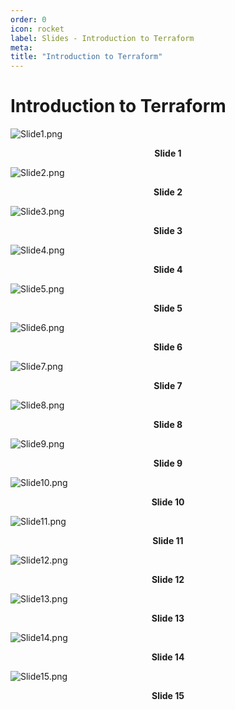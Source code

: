 ```yaml
---
order: 0
icon: rocket
label: Slides - Introduction to Terraform
meta:
title: "Introduction to Terraform"
---
```


# Introduction to Terraform


![Slide1.png](images/Slide1.png)
<figcaption align = "center"><b>Slide 1</b></figcaption>

![Slide2.png](images/Slide2.png)
<figcaption align = "center"><b>Slide 2</b></figcaption>

![Slide3.png](images/Slide3.png)
<figcaption align = "center"><b>Slide 3</b></figcaption>

![Slide4.png](images/Slide4.png)
<figcaption align = "center"><b>Slide 4</b></figcaption>

![Slide5.png](images/Slide5.png)
<figcaption align = "center"><b>Slide 5</b></figcaption>

![Slide6.png](images/Slide6.png)
<figcaption align = "center"><b>Slide 6</b></figcaption>

![Slide7.png](images/Slide7.png)
<figcaption align = "center"><b>Slide 7</b></figcaption>

![Slide8.png](images/Slide8.png)
<figcaption align = "center"><b>Slide 8</b></figcaption>

![Slide9.png](images/Slide9.png)
<figcaption align = "center"><b>Slide 9</b></figcaption>

![Slide10.png](images/Slide10.png)
<figcaption align = "center"><b>Slide 10</b></figcaption>

![Slide11.png](images/Slide11.png)
<figcaption align = "center"><b>Slide 11</b></figcaption>

![Slide12.png](images/Slide12.png)
<figcaption align = "center"><b>Slide 12</b></figcaption>

![Slide13.png](images/Slide13.png)
<figcaption align = "center"><b>Slide 13</b></figcaption>

![Slide14.png](images/Slide14.png)
<figcaption align = "center"><b>Slide 14</b></figcaption>

![Slide15.png](images/Slide15.png)
<figcaption align = "center"><b>Slide 15</b></figcaption>
